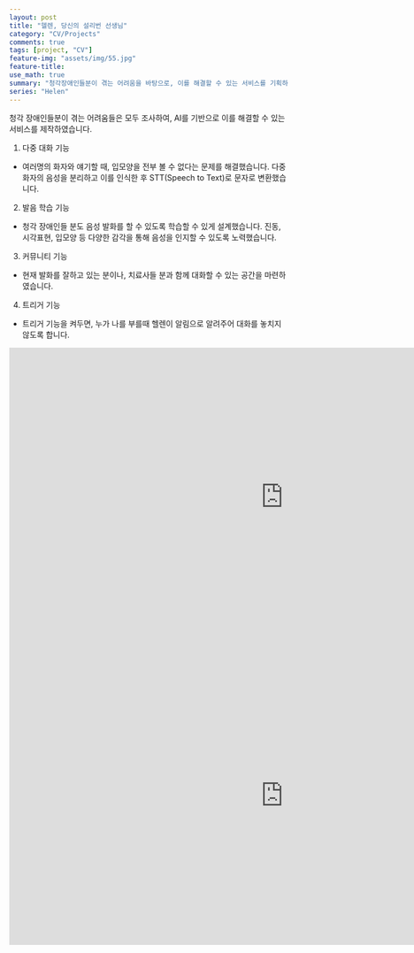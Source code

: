 ```yaml
---
layout: post
title: "헬렌, 당신의 설리번 선생님"
category: "CV/Projects"
comments: true
tags: [project, "CV"]
feature-img: "assets/img/55.jpg"
feature-title:
use_math: true
summary: "청각장애인들분이 겪는 어려움을 바탕으로, 이를 해결할 수 있는 서비스를 기획하였다. "
series: "Helen"
---
```


청각 장애인들분이 겪는 어려움들은 모두 조사하여, AI를 기반으로 이를 해결할 수 있는 서비스를 제작하였습니다. 

1. 다중 대화 기능
- 여러명의 화자와 얘기할 때, 입모양을 전부 볼 수 없다는 문제를 해결했습니다. 다중 화자의 음성을 분리하고 이를 인식한 후 STT(Speech to Text)로 문자로 변환했습니다.
2. 발음 학습 기능
- 청각 장애인들 분도 음성 발화를 할 수 있도록 학습할 수 있게 설계했습니다. 진동, 시각표현, 입모양 등 다양한 감각을 통해 음성을 인지할 수 있도록 노력했습니다.
3. 커뮤니티 기능
- 현재 발화를 잘하고 있는 분이나, 치료사들 분과 함께 대화할 수 있는 공간을 마련하였습니다.
4. 트리거 기능
- 트리거 기능을 켜두면, 누가 나를 부를때 헬렌이 알림으로 알려주어 대화를 놓치지 않도록 합니다.




<p align="middle">
<iframe width="990" height="540" src="https://www.youtube.com/embed/Z_soLgIllCQ" frameborder="0" allow="accelerometer; autoplay; clipboard-write; encrypted-media; gyroscope; picture-in-picture" allowfullscreen></iframe>
<iframe width="990" height="540" src="https://www.youtube.com/embed/KEl-KvORgZo" frameborder="0" allow="accelerometer; autoplay; clipboard-write; encrypted-media; gyroscope; picture-in-picture" allowfullscreen></iframe>
</p>